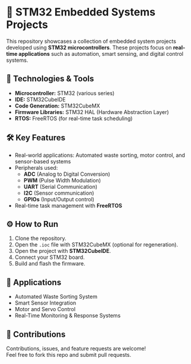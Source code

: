 # 🚀 STM32 Embedded Systems Projects

This repository showcases a collection of embedded system projects developed using **STM32 microcontrollers**. These projects focus on **real-time applications** such as automation, smart sensing, and digital control systems.

## 🔧 Technologies & Tools
- **Microcontroller:** STM32 (various series)
- **IDE:** STM32CubeIDE
- **Code Generation:** STM32CubeMX
- **Firmware Libraries:** STM32 HAL (Hardware Abstraction Layer)
- **RTOS:** FreeRTOS (for real-time task scheduling)

## 🛠️ Key Features
- Real-world applications: Automated waste sorting, motor control, and sensor-based systems
- Peripherals used: 
  - **ADC** (Analog to Digital Conversion)
  - **PWM** (Pulse Width Modulation)
  - **UART** (Serial Communication)
  - **I2C** (Sensor communication)
  - **GPIOs** (Input/Output control)
- Real-time task management with **FreeRTOS**


## ⚙️ How to Run
1. Clone the repository.
2. Open the `.ioc` file with STM32CubeMX (optional for regeneration).
3. Open the project with **STM32CubeIDE**.
4. Connect your STM32 board.
5. Build and flash the firmware.

## 📌 Applications
- Automated Waste Sorting System
- Smart Sensor Integration
- Motor and Servo Control
- Real-Time Monitoring & Response Systems

## 🤝 Contributions
Contributions, issues, and feature requests are welcome!  
Feel free to fork this repo and submit pull requests.



